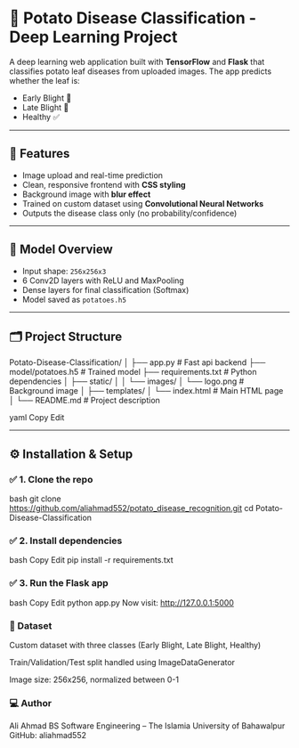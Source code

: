 # 🥔 Potato Disease Classification - Deep Learning Project

A deep learning web application built with **TensorFlow** and **Flask** that classifies potato leaf diseases from uploaded images. The app predicts whether the leaf is:

- Early Blight 🍂  
- Late Blight 🧫  
- Healthy ✅


---

## 🚀 Features

- Image upload and real-time prediction  
- Clean, responsive frontend with **CSS styling**  
- Background image with **blur effect**  
- Trained on custom dataset using **Convolutional Neural Networks**  
- Outputs the disease class only (no probability/confidence)

---

## 🧠 Model Overview

- Input shape: `256x256x3`
- 6 Conv2D layers with ReLU and MaxPooling  
- Dense layers for final classification (Softmax)
- Model saved as `potatoes.h5`

---

## 🗂️ Project Structure

Potato-Disease-Classification/
│
├── app.py # Fast api backend
├── model/potatoes.h5 # Trained model
├── requirements.txt # Python dependencies
│
├── static/
│ │ └── images/
│ └── logo.png # Background image
│
├── templates/
│ └── index.html # Main HTML page
│
└── README.md # Project description

yaml
Copy
Edit

---

## ⚙️ Installation & Setup

### ✅ 1. Clone the repo

bash
git clone https://github.com/aliahmad552/potato_disease_recognition.git
cd Potato-Disease-Classification

### ✅ 2. Install dependencies
bash
Copy
Edit
pip install -r requirements.txt
### ✅ 3. Run the Flask app
bash
Copy
Edit
python app.py
Now visit: http://127.0.0.1:5000

### 📂 Dataset
Custom dataset with three classes (Early Blight, Late Blight, Healthy)

Train/Validation/Test split handled using ImageDataGenerator

Image size: 256x256, normalized between 0-1

### 💻 Author
Ali Ahmad
BS Software Engineering – The Islamia University of Bahawalpur
GitHub: aliahmad552

